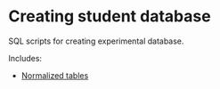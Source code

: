 # Creating student database

SQL scripts for creating experimental database.

Includes:
- [Normalized tables](./normal_form_tables.sql)
